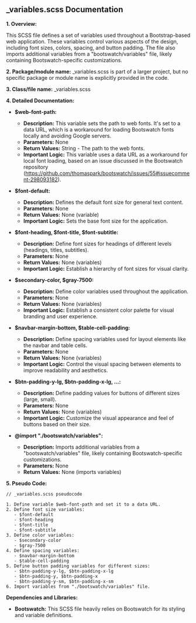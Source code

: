 ## _variables.scss Documentation

**1. Overview:**

This SCSS file defines a set of variables used throughout a Bootstrap-based web application. These variables control various aspects of the design, including font sizes, colors, spacing, and button padding. The file also imports additional variables from a "bootswatch/variables" file, likely containing Bootswatch-specific customizations.

**2. Package/module name:**  _variables.scss is part of a larger project, but no specific package or module name is explicitly provided in the code.

**3. Class/file name:** _variables.scss

**4. Detailed Documentation:**


* **$web-font-path:**
    * **Description:** This variable sets the path to web fonts. It's set to a data URL, which is a workaround for loading Bootswatch fonts locally and avoiding Google servers. 
    * **Parameters:** None
    * **Return Values:** String - The path to the web fonts.
    * **Important Logic:**  This variable uses a data URL as a workaround for local font loading, based on an issue discussed in the Bootswatch repository (https://github.com/thomaspark/bootswatch/issues/55#issuecomment-298093182).

* **$font-default:**
    * **Description:** Defines the default font size for general text content.
    * **Parameters:** None
    * **Return Values:**  None (variable)
    * **Important Logic:** Sets the base font size for the application.

* **$font-heading, $font-title, $font-subtitle:**
    * **Description:** Define font sizes for headings of different levels (headings, titles, subtitles).
    * **Parameters:** None
    * **Return Values:**  None (variables)
    * **Important Logic:** Establish a hierarchy of font sizes for visual clarity.

* **$secondary-color, $gray-7500:**
    * **Description:** Define color variables used throughout the application. 
    * **Parameters:** None
    * **Return Values:**  None (variables)
    * **Important Logic:** Establish a consistent color palette for visual branding and user experience.

* **$navbar-margin-bottom, $table-cell-padding:**
    * **Description:** Define spacing variables used for layout elements like the navbar and table cells.
    * **Parameters:** None
    * **Return Values:**  None (variables)
    * **Important Logic:** Control the visual spacing between elements to improve readability and aesthetics.

* **$btn-padding-y-lg, $btn-padding-x-lg, ...:**
    * **Description:** Define padding values for buttons of different sizes (large, small).
    * **Parameters:** None
    * **Return Values:**  None (variables)
    * **Important Logic:** Customize the visual appearance and feel of buttons based on their size.

* **@import "./bootswatch/variables":**
    * **Description:** Imports additional variables from a "bootswatch/variables" file, likely containing Bootswatch-specific customizations.
    * **Parameters:** None
    * **Return Values:**  None (imports variables)



**5. Pseudo Code:**

```
// _variables.scss pseudocode

1. Define variable $web-font-path and set it to a data URL.
2. Define font size variables: 
   - $font-default
   - $font-heading
   - $font-title
   - $font-subtitle
3. Define color variables:
   - $secondary-color
   - $gray-7500
4. Define spacing variables:
   - $navbar-margin-bottom
   - $table-cell-padding
5. Define button padding variables for different sizes:
   - $btn-padding-y-lg, $btn-padding-x-lg
   - $btn-padding-y, $btn-padding-x
   - $btn-padding-y-sm, $btn-padding-x-sm
6. Import variables from "./bootswatch/variables" file.
```



**Dependencies and Libraries:**

* **Bootswatch:** This SCSS file heavily relies on Bootswatch for its styling and variable definitions. 


